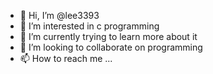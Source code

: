 - 👋 Hi, I’m @lee3393
- 👀 I’m interested in c programming 
- 🌱 I’m currently trying to learn more about it
- 💞️ I’m looking to collaborate on programming 
- 📫 How to reach me ...

<!---
lee3393/lee3393 is a ✨ special ✨ repository because its `README.md` (this file) appears on your GitHub profile.
You can click the Preview link to take a look at your changes.
--->
